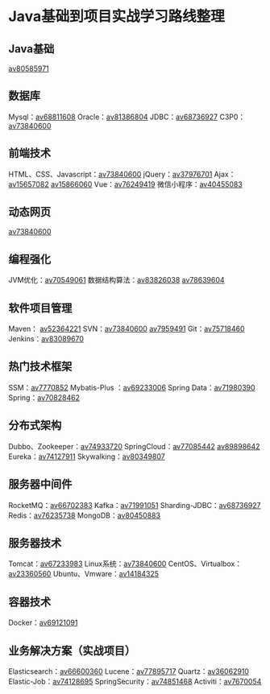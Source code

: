 # Java基础到项目实战学习路线整理

## Java基础

[av80585971](https://www.bilibili.com/video/av80585971/)

## 数据库

Mysql：[av68811608](https://www.bilibili.com/video/av68811608/)
Oracle：[av81386804](https://www.bilibili.com/video/av81386804/)
JDBC：[av68736927](https://www.bilibili.com/video/av68736927/)
C3P0：[av73840600](https://www.bilibili.com/video/av73840600/)

## 前端技术

HTML、CSS、Javascript：[av73840600](https://www.bilibili.com/video/av73840600/)
jQuery：[av37976701](https://www.bilibili.com/video/av37976701/)
Ajax：[av15657082](https://www.bilibili.com/video/av15657082/) [av15866060](https://www.bilibili.com/video/av15866060/)
Vue：[av76249419](https://www.bilibili.com/video/av76249419/)
微信小程序：[av40455083](https://www.bilibili.com/video/av40455083/)

## 动态网页

[av73840600](https://www.bilibili.com/video/av73840600/)

## 编程强化

JVM优化：[av70549061](https://www.bilibili.com/video/av70549061/)
数据结构算法：[av83826038](https://www.bilibili.com/video/av83826038/) [av78639604](https://www.bilibili.com/video/av78639604/)

## 软件项目管理

Maven： [av52364221](https://www.bilibili.com/video/av52364221/)
SVN：[av73840600](https://www.bilibili.com/video/av73840600/) [av7959491](https://www.bilibili.com/video/av7959491/)
Git：[av75718460](https://www.bilibili.com/video/av75718460/)
Jenkins：[av83089670](https://www.bilibili.com/video/av83089670/)

## 热门技术框架

SSM：[av7770852](https://www.bilibili.com/video/av7770852/)
Mybatis-Plus ：[av69233006](https://www.bilibili.com/video/av69233006/)
Spring Data：[av71980390](https://www.bilibili.com/video/av71980390/)
Spring：[av70828462](https://www.bilibili.com/video/av70828462/)

## 分布式架构

Dubbo、Zookeeper：[av74933720](https://www.bilibili.com/video/av74933720/)
SpringCloud：[av77085442](https://www.bilibili.com/video/av77085442/) [av89898642](https://www.bilibili.com/video/av89898642/)
Eureka：[av74127911](https://www.bilibili.com/video/av74127911/)
Skywalking：[av80349807](https://www.bilibili.com/video/av80349807/)

## 服务器中间件

RocketMQ：[av66702383](https://www.bilibili.com/video/av66702383/) 
Kafka：[av71991051](https://www.bilibili.com/video/av71991051/)
Sharding-JDBC：[av68736927](https://www.bilibili.com/video/av68736927/)
Redis：[av76235738](https://www.bilibili.com/video/av76235738/) 
MongoDB：[av80450883](https://www.bilibili.com/video/av80450883/)

## 服务器技术

Tomcat：[av67233983](https://www.bilibili.com/video/av67233983/)
Linux系统：[av73840600](https://www.bilibili.com/video/av73840600/)
CentOS、Virtualbox：[av23360560](https://www.bilibili.com/video/av23360560/)
Ubuntu、Vmware：[av14184325](https://www.bilibili.com/video/av14184325/)

## 容器技术

Docker：[av69121091](https://www.bilibili.com/video/av69121091/) 

## 业务解决方案（实战项目）

Elasticsearch：[av66600360](https://www.bilibili.com/video/av66600360/?spm_id_from=333.788.b_636f6d6d656e74.177)
Lucene：[av77895717](https://www.bilibili.com/video/av77895717/)
Quartz：[av36062910](https://www.bilibili.com/video/av36062910/)
Elastic-Job：[av74128695](https://www.bilibili.com/video/av74128695/)
SpringSecurity：[av74851468](https://www.bilibili.com/video/av74851468/)
Activiti：[av7670054](https://www.bilibili.com/video/av7670054/) 